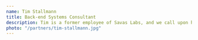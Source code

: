 ```yaml
---
name: Tim Stallmann
title: Back-end Systems Consultant
description: Tim is a former employee of Savas Labs, and we call upon him for his myriad expertise in servers, mapping, data analysis/visualization, and complex back-end solutions.
photo: "/partners/tim-stallmann.jpg"
---
```

